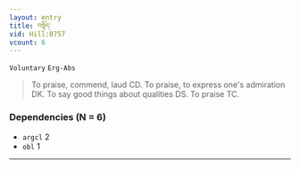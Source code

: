 ```yaml
---
layout: entry
title: བསྟོད་
vid: Hill:0757
vcount: 6
---
```

`Voluntary` `Erg-Abs`
> To praise, commend, laud CD\.
 To praise, to express one's admiration DK\.
 To say good things about qualities DS\.
 To praise TC\.

### Dependencies (N = 6)
* `argcl` 2
* `obl` 1

---

